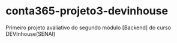 # conta365-projeto3-devinhouse
 Primeiro projeto avaliativo do segundo módulo [Backend] do curso DEVInhouse(SENAI)
